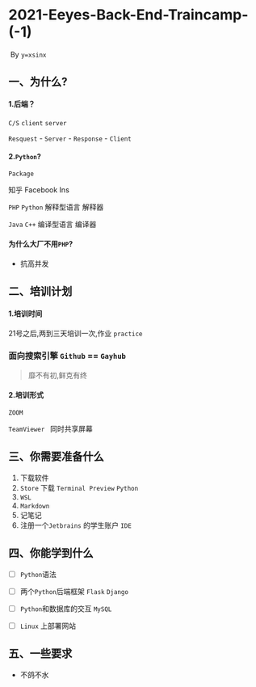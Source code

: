 # 2021-Eeyes-Back-End-Traincamp-(-1)

​																																																	By `y=xsinx`

## 一、为什么?

#### 1.后端？

`C/S`           `client`        `server`

`Resquest`  - `Server`  - `Response` - `Client`

#### 2.`Python`?

`Package`

知乎  Facebook  Ins

`PHP`  `Python`   解释型语言     解释器

`Java`     `C++`    编译型语言     编译器

#### 为什么大厂不用`PHP`?

+  抗高并发

## 二、培训计划

#### 1.培训时间

21号之后,两到三天培训一次,作业    `practice`

### **面向搜索引擎**   `Github`  == `Gayhub`  

>  靡不有初,鲜克有终

#### 2.培训形式

`ZOOM` 

`TeamViewer ` 同时共享屏幕 

## 三、你需要准备什么

1. 下载软件  
2. `Store`   下载  `Terminal Preview`  `Python`
3. `WSL`
4. `Markdown` 
5. 记笔记
6. 注册一个`Jetbrains` 的学生账户  `IDE`

## 四、你能学到什么

- [ ] `Python`语法

- [ ] 两个`Python`后端框架  `Flask`  `Django`

- [ ] `Python`和数据库的交互 `MySQL`

- [ ] `Linux` 上部署网站



## 五、一些要求

+ 不鸽不水



 

 
